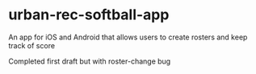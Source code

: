 # urban-rec-softball-app
An app for iOS and Android that allows users to create rosters and keep track of score

Completed first draft but with roster-change bug

